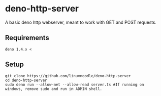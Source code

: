 # deno-http-server
A basic deno http webserver, meant to work with GET and POST requests.

## Requirements
```
deno 1.4.x <
```

## Setup
```
git clone https://github.com/linuxnoodle/deno-http-server
cd deno-http-server
sudo deno run --allow-net --allow-read server.ts #If running on windows, remove sudo and run in ADMIN shell.
```